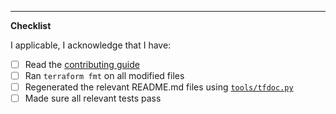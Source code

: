<!-- Put a description of what this PR is for here -->

---
**Checklist**
<!--
Replace each [ ] with [X] to check it. These steps will speed up the review process, and we appreciate you spending time on them before sending your code to be reviewed.
-->

I applicable, I acknowledge that I have:
- [ ] Read the [contributing guide](https://github.com/GoogleCloudPlatform/cloud-foundation-fabric/blob/master/CONTRIBUTING.md)
- [ ] Ran `terraform fmt` on all modified files
- [ ] Regenerated the relevant README.md files using [`tools/tfdoc.py`](https://github.com/GoogleCloudPlatform/cloud-foundation-fabric/blob/master/CONTRIBUTING.md#fabric-tools)
- [ ] Made sure all relevant tests pass

<!--
Uncomment and complete the upgrade notes section below (if applicable), following the examples provided.
-->

<!--
**Breaking Changes**

```upgrade-note
`fast/stages/0-boostrap`: example upgrade note 1.
```
```upgrade-note
`modules/project`: example upgrade note 2.
```
-->
